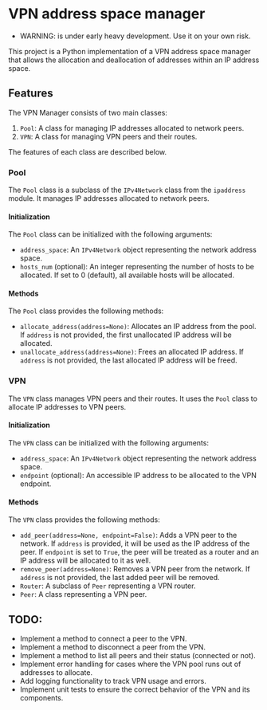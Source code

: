 # VPN address space manager

*   WARNING: is under early heavy development. Use it on your own risk.

This project is a Python implementation of a VPN address space manager that allows the allocation and deallocation of addresses within an IP address space.

## Features

The VPN Manager consists of two main classes:

1.   `` Pool ``: A class for managing IP addresses allocated to network peers.
2.   `` VPN ``: A class for managing VPN peers and their routes.

The features of each class are described below.

### Pool

The `` Pool `` class is a subclass of the `` IPv4Network `` class from the `` ipaddress `` module. It manages IP addresses allocated to network peers.

#### Initialization

The `` Pool `` class can be initialized with the following arguments:

*   `` address_space ``: An `` IPv4Network `` object representing the network address space.
*   `` hosts_num `` (optional): An integer representing the number of hosts to be allocated. If set to 0 (default), all available hosts will be allocated.

#### Methods

The `` Pool `` class provides the following methods:

*   `` allocate_address(address=None) ``: Allocates an IP address from the pool. If `` address `` is not provided, the first unallocated IP address will be allocated.
*   `` unallocate_address(address=None) ``: Frees an allocated IP address. If `` address `` is not provided, the last allocated IP address will be freed.

### VPN

The `` VPN `` class manages VPN peers and their routes. It uses the `` Pool `` class to allocate IP addresses to VPN peers.

#### Initialization

The `` VPN `` class can be initialized with the following arguments:

*   `` address_space ``: An `` IPv4Network `` object representing the network address space.
*   `` endpoint `` (optional): An accessible IP address to be allocated to the VPN endpoint.

#### Methods

The `` VPN `` class provides the following methods:

*   `` add_peer(address=None, endpoint=False) ``: Adds a VPN peer to the network. If `` address `` is provided, it will be used as the IP address of the peer. If `` endpoint `` is set to `` True ``, the peer will be treated as a router and an IP address will be allocated to it as well.
*   `` remove_peer(address=None) ``: Removes a VPN peer from the network. If `` address `` is not provided, the last added peer will be removed.
*   `` Router ``: A subclass of `` Peer `` representing a VPN router.
*   `` Peer ``: A class representing a VPN peer.

## TODO:

*   Implement a method to connect a peer to the VPN.
*   Implement a method to disconnect a peer from the VPN.
*   Implement a method to list all peers and their status (connected or not).
*   Implement error handling for cases where the VPN pool runs out of addresses to allocate.
*   Add logging functionality to track VPN usage and errors.
*   Implement unit tests to ensure the correct behavior of the VPN and its components.



